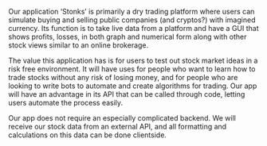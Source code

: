Our application ‘Stonks’ is primarily a dry trading platform where users can simulate buying and selling public companies (and cryptos?) with imagined currency. Its function is to take live data from a platform and have a GUI that shows profits, losses, in both graph and numerical form along with other stock views similar to an online brokerage.

The value this application has is for users to test out stock market ideas in a risk free environment. It will have uses for people who want to learn how to trade stocks without any risk of losing money, and for people who are looking to write bots to automate and create algorithms for trading. Our app will have an advantage in its API that can be called through code, letting users automate the process easily.



Our app does not require an especially complicated backend. We will receive our stock data from an external API, and all formatting and calculations on this data can be done clientside.
